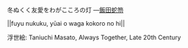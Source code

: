 冬ぬくく友愛をわがこころの灯
—[飯田蛇笏](https://ja.wikipedia.org/wiki/飯田蛇笏)

||fuyu nukuku, yūai o waga kokoro no hi||

浮世絵: Taniuchi Masato, Always Together, Late 20th Century